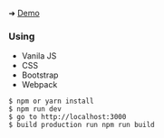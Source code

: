 ➜ [Demo](https://git-findme.netlify.com)

### Using
- Vanila JS
- CSS
- Bootstrap
- Webpack


```shell
$ npm or yarn install 
$ npm run dev
$ go to http://localhost:3000
$ build production run npm run build
```
